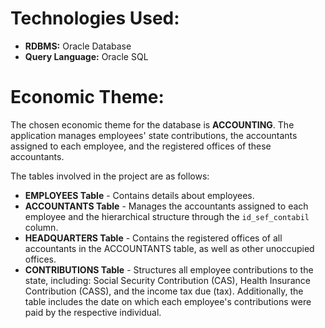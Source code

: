 # Technologies Used:
- **RDBMS:** Oracle Database
- **Query Language:** Oracle SQL

# Economic Theme:
The chosen economic theme for the database is **ACCOUNTING**. The application manages employees' state contributions, the accountants assigned to each employee, and the registered offices of these accountants.

The tables involved in the project are as follows:
- **EMPLOYEES Table** - Contains details about employees.
- **ACCOUNTANTS Table** - Manages the accountants assigned to each employee and the hierarchical structure through the `id_sef_contabil` column.
- **HEADQUARTERS Table** - Contains the registered offices of all accountants in the ACCOUNTANTS table, as well as other unoccupied offices.
- **CONTRIBUTIONS Table** - Structures all employee contributions to the state, including: Social Security Contribution (CAS), Health Insurance Contribution (CASS), and the income tax due (tax). Additionally, the table includes the date on which each employee's contributions were paid by the respective individual.
